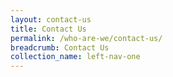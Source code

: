 ```yaml
---
layout: contact-us
title: Contact Us
permalink: /who-are-we/contact-us/
breadcrumb: Contact Us
collection_name: left-nav-one
---
```

